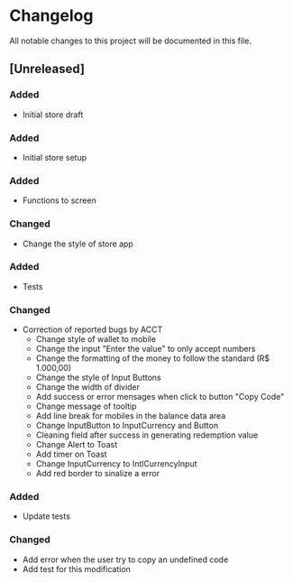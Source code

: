 # Changelog

All notable changes to this project will be documented in this file.

## [Unreleased]

### Added
- Initial store draft

### Added
- Initial store setup

### Added
- Functions to screen

### Changed
- Change the style of store app

### Added
- Tests

### Changed 
- Correction of reported bugs by ACCT
  - Change style of wallet to mobile
  - Change the input "Enter the value" to only accept numbers
  - Change the formatting of the money to follow the standard (R$ 1.000,00)
  - Change the style of Input Buttons
  - Change the width of divider
  - Add success or error mensages when click to button "Copy Code"
  - Change message of tooltip
  - Add line break for mobiles in the balance data area 
  - Change InputButton to InputCurrency and Button
  - Cleaning field after success in generating redemption value
  - Change Alert to Toast
  - Add timer on Toast
  - Change InputCurrency to IntlCurrencyInput
  - Add red border to sinalize a error


### Added
- Update tests


### Changed
- Add error when the user try to copy an undefined code
- Add test for this modification
